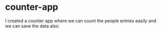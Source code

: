 # counter-app
I created a counter app where we can count the people entries easily and we can save the data also.
